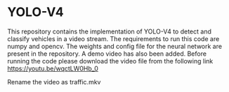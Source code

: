 # YOLO-V4
This repository contains the implementation of YOLO-V4 to detect and classify vehicles in a video stream.
The requirements to run this code are numpy and opencv. The weights and config file for the neural network 
are present in the repository. A demo video has also been added. Before running the code please download the video 
file from the following link
https://youtu.be/wqctLW0Hb_0

Rename the video as traffic.mkv
